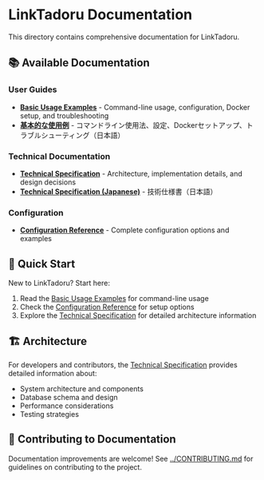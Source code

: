 # LinkTadoru Documentation

This directory contains comprehensive documentation for LinkTadoru.

## 📚 Available Documentation

### User Guides
- **[Basic Usage Examples](basic-usage.md)** - Command-line usage, configuration, Docker setup, and troubleshooting
- **[基本的な使用例](basic-usage.ja.md)** - コマンドライン使用法、設定、Dockerセットアップ、トラブルシューティング（日本語）

### Technical Documentation  
- **[Technical Specification](technical-specification.md)** - Architecture, implementation details, and design decisions
- **[Technical Specification (Japanese)](technical-specification.ja.md)** - 技術仕様書（日本語）

### Configuration
- **[Configuration Reference](../config.yaml.example)** - Complete configuration options and examples

## 🚀 Quick Start

New to LinkTadoru? Start here:

1. Read the [Basic Usage Examples](basic-usage.md) for command-line usage
2. Check the [Configuration Reference](../config.yaml.example) for setup options
3. Explore the [Technical Specification](technical-specification.md) for detailed architecture information

## 🏗️ Architecture

For developers and contributors, the [Technical Specification](technical-specification.md) provides detailed information about:

- System architecture and components
- Database schema and design
- Performance considerations
- Testing strategies

## 📝 Contributing to Documentation

Documentation improvements are welcome! See [../CONTRIBUTING.md](../CONTRIBUTING.md) for guidelines on contributing to the project.